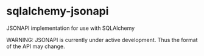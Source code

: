 # sqlalchemy-jsonapi

JSONAPI implementation for use with SQLAlchemy

WARNING: JSONAPI is currently under active development.  Thus the format of the API may change.